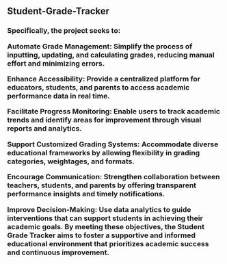 ## Student-Grade-Tracker ##

<h3 He objective of the Student Grade Tracker project is to develop a reliable, efficient, and user-friendly system for recording, managing, and analyzing student grades. This tool aims to enhance the academic experience by improving transparency, streamlining administrative tasks, and promoting data-driven decision-making for educators, students, and parents.

Specifically, the project seeks to:

Automate Grade Management: Simplify the process of inputting, updating, and calculating 
                           grades, reducing manual effort and minimizing errors.

Enhance Accessibility: Provide a centralized platform for educators, students, and parents 
                         to access academic performance data in real time.


Facilitate Progress Monitoring: Enable users to track academic trends and identify areas for 
                          improvement through visual reports and analytics.


Support Customized Grading Systems: Accommodate diverse educational frameworks by allowing flexibility
                          in grading categories, weightages, and formats.


Encourage Communication: Strengthen collaboration between teachers, students, and parents by offering
                         transparent performance insights and timely notifications.
                         

Improve Decision-Making: Use data analytics to guide interventions that can support students in achieving their academic goals.
                         By meeting these objectives, the Student Grade Tracker aims to foster a supportive and informed educational
                         environment that prioritizes academic success and continuous improvement.</h3>







